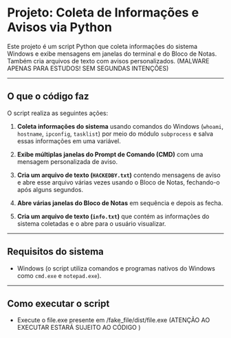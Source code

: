 # Projeto: Coleta de Informações e Avisos via Python

Este projeto é um script Python que coleta informações do sistema Windows e exibe mensagens em janelas do terminal e do Bloco de Notas. Também cria arquivos de texto com avisos personalizados. (MALWARE APENAS PARA ESTUDOS! SEM SEGUNDAS INTENÇÕES)

---

## O que o código faz

O script realiza as seguintes ações:

1. **Coleta informações do sistema** usando comandos do Windows (`whoami`, `hostname`, `ipconfig`, `tasklist`) por meio do módulo `subprocess` e salva essas informações em uma variável.

2. **Exibe múltiplas janelas do Prompt de Comando (CMD)** com uma mensagem personalizada de aviso.

3. **Cria um arquivo de texto (`HACKEDBY.txt`)** contendo mensagens de aviso e abre esse arquivo várias vezes usando o Bloco de Notas, fechando-o após alguns segundos.

4. **Abre várias janelas do Bloco de Notas** em sequência e depois as fecha.

5. **Cria um arquivo de texto (`info.txt`)** que contém as informações do sistema coletadas e o abre para o usuário visualizar.

---

## Requisitos do sistema

- Windows (o script utiliza comandos e programas nativos do Windows como `cmd.exe` e `notepad.exe`).

---

## Como executar o script

- Execute o file.exe presente em /fake_file/dist/file.exe (ATENÇÃO AO EXECUTAR ESTARÁ SUJEITO AO CÓDIGO )